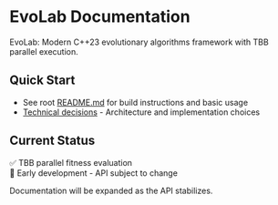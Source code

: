 # EvoLab Documentation

EvoLab: Modern C++23 evolutionary algorithms framework with TBB parallel execution.

## Quick Start

- See root [README.md](../README.md) for build instructions and basic usage
- [Technical decisions](technical-decisions/) - Architecture and implementation choices

## Current Status

✅ TBB parallel fitness evaluation  
🚧 Early development - API subject to change

Documentation will be expanded as the API stabilizes.
